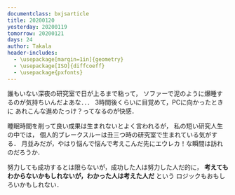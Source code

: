 ```yaml
---
documentclass: bxjsarticle
title: 20200120
yesterday: 20200119
tomorrow: 20200121
days: 24
author: Takala
header-includes:
  - \usepackage[margin=1in]{geometry}
  - \usepackage[ISO]{diffcoeff}
  - \usepackage{pxfonts}
---
```



誰もいない深夜の研究室で日が上るまで粘って，
ソファーで泥のように爆睡するのが気持ちいんだよあな．．．
3時間後くらいに目覚めて，PCに向かったときに
あれこんな進めたっけ？ってなるのが快感．


睡眠時間を削って良い成果は生まれないとよく言われるが，
私の短い研究人生の中では，
個人的ブレークスルーは丑三つ時の研究室で生まれている気がする．
月並みだが，やはり悩んで悩んで考えこんだ先にエウレカ！な瞬間は訪れのだろうか．


努力しても成功するとは限らないが，成功した人は努力した人だ的に，
**考えてもわからないかもしれないが，わかった人は考えた人だ** という
ロジックもおもしろいかもしれない．

